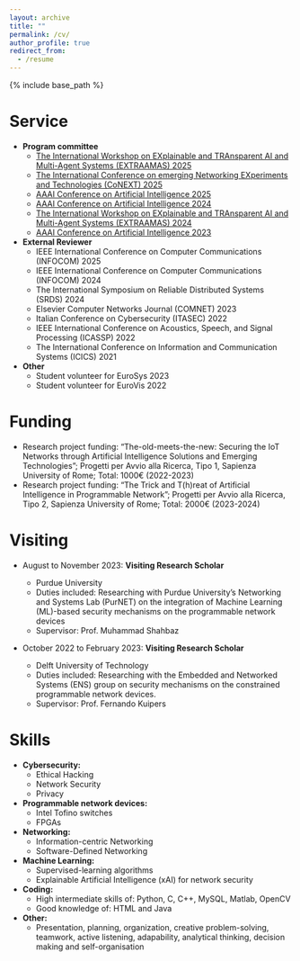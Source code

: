 ```yaml
---
layout: archive
title: ""
permalink: /cv/
author_profile: true
redirect_from:
  - /resume
---
```


{% include base_path %}

Service 
======
* **Program committee**
    * [The International Workshop on EXplainable and TRAnsparent AI and Multi-Agent Systems (EXTRAAMAS) 2025](https://extraamas.ehealth.hevs.ch/organization.html)
    * [The  International Conference on emerging Networking EXperiments and Technologies (CoNEXT) 2025](https://conferences.sigcomm.org/co-next/2025/#!/home)
    * [AAAI Conference on Artificial Intelligence 2025](https://aaai.org/conference/aaai/aaai-25/)
    * [AAAI Conference on Artificial Intelligence 2024](https://aaai.org/conference/aaai/aaai-24/)
    * [The International Workshop on EXplainable and TRAnsparent AI and Multi-Agent Systems (EXTRAAMAS) 2024](https://extraamas.ehealth.hevs.ch/index.html)
    * [AAAI Conference on Artificial Intelligence 2023](https://aaai-23.aaai.org)
* **External Reviewer**
    * IEEE International Conference on Computer Communications (INFOCOM) 2025
    * IEEE International Conference on Computer Communications (INFOCOM) 2024
    * The International Symposium on Reliable Distributed Systems (SRDS) 2024
    * Elsevier Computer Networks Journal (COMNET) 2023
    * Italian Conference on Cybersecurity (ITASEC) 2022
    * IEEE International Conference on Acoustics, Speech, and Signal Processing​ (ICASSP) 2022
    * The International Conference on Information and Communication Systems (ICICS) 2021
 * **Other**
    * Student volunteer for EuroSys 2023
    * Student volunteer for EuroVis 2022

Funding
======
* Research project funding: “The-old-meets-the-new: Securing the IoT Networks through Artificial Intelligence Solutions and Emerging Technologies”; Progetti per Avvio alla Ricerca, Tipo 1, Sapienza University of Rome; Total: 1000€ (2022-2023)
* Research project funding: “The Trick and T(h)reat of Artificial Intelligence in Programmable Network”; Progetti per Avvio alla Ricerca, Tipo 2, Sapienza University of Rome; Total: 2000€ (2023-2024)


Visiting
======
* August to November 2023: **Visiting Research Scholar**
  * Purdue University
  * Duties included: Researching with Purdue University’s Networking and Systems Lab (PurNET) on the integration of Machine Learning (ML)-based security mechanisms on the programmable network devices
  * Supervisor: Prof. Muhammad Shahbaz

* October 2022 to February 2023: **Visiting Research Scholar**
  * Delft University of Technology
  * Duties included: Researching with the Embedded and Networked Systems (ENS) group on security mechanisms on the constrained programmable
    network devices.    
  * Supervisor: Prof. Fernando Kuipers

  
Skills
======
* **Cybersecurity:**
  * Ethical Hacking
  * Network Security
  * Privacy
* **Programmable network devices:**
  * Intel Tofino switches
  * FPGAs
* **Networking:**
  * Information-centric Networking
  * Software-Defined Networking
* **Machine Learning:**
  * Supervised-learning algorithms
  * Explainable Artificial Intelligence (xAI) for network security
* **Coding:**
  * High intermediate skills of: Python, C, C++, MySQL, Matlab, OpenCV
  * Good knowledge of: HTML and Java 
* **Other:**
  * Presentation, planning, organization, creative problem-solving, teamwork, active listening, adapability, analytical thinking, decision making and self-organisation
